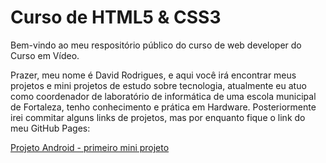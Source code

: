 # Curso de HTML5 & CSS3
 Bem-vindo ao meu respositório público do curso de web developer do Curso em Vídeo.

Prazer, meu nome é David Rodrigues, e aqui você irá encontrar meus projetos e mini projetos de estudo sobre tecnologia,
atualmente eu atuo como coordenador de laboratório de informática de uma escola municipal de Fortaleza, tenho conhecimento e prática em Hardware.
Posteriormente irei commitar alguns links de projetos, mas por enquanto fique o link do meu GitHub Pages:

<a href="davidrodriguex.github.io/projeto-android" target="_blank">Projeto Android - primeiro mini projeto</a>